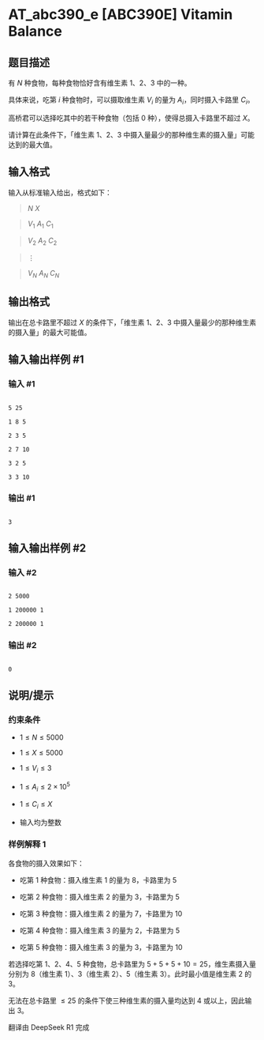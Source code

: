 # AT_abc390_e [ABC390E] Vitamin Balance

## 题目描述

有 $N$ 种食物，每种食物恰好含有维生素 $1$、$2$、$3$ 中的一种。  
具体来说，吃第 $i$ 种食物时，可以摄取维生素 $V_i$ 的量为 $A_i$，同时摄入卡路里 $C_i$。

高桥君可以选择吃其中的若干种食物（包括 $0$ 种），使得总摄入卡路里不超过 $X$。  
请计算在此条件下，「维生素 $1$、$2$、$3$ 中摄入量最少的那种维生素的摄入量」可能达到的最大值。

## 输入格式

输入从标准输入给出，格式如下：

> $N$ $X$  
> $V_1$ $A_1$ $C_1$  
> $V_2$ $A_2$ $C_2$  
> $\vdots$  
> $V_N$ $A_N$ $C_N$

## 输出格式

输出在总卡路里不超过 $X$ 的条件下，「维生素 $1$、$2$、$3$ 中摄入量最少的那种维生素的摄入量」的最大可能值。

## 输入输出样例 #1

### 输入 #1

```
5 25
1 8 5
2 3 5
2 7 10
3 2 5
3 3 10
```

### 输出 #1

```
3
```

## 输入输出样例 #2

### 输入 #2

```
2 5000
1 200000 1
2 200000 1
```

### 输出 #2

```
0
```

## 说明/提示

### 约束条件

- $1 \leq N \leq 5000$
- $1 \leq X \leq 5000$
- $1 \leq V_i \leq 3$
- $1 \leq A_i \leq 2 \times 10^5$
- $1 \leq C_i \leq X$
- 输入均为整数

### 样例解释 1

各食物的摄入效果如下：  
- 吃第 $1$ 种食物：摄入维生素 $1$ 的量为 $8$，卡路里为 $5$  
- 吃第 $2$ 种食物：摄入维生素 $2$ 的量为 $3$，卡路里为 $5$  
- 吃第 $3$ 种食物：摄入维生素 $2$ 的量为 $7$，卡路里为 $10$  
- 吃第 $4$ 种食物：摄入维生素 $3$ 的量为 $2$，卡路里为 $5$  
- 吃第 $5$ 种食物：摄入维生素 $3$ 的量为 $3$，卡路里为 $10$  

若选择吃第 $1$、$2$、$4$、$5$ 种食物，总卡路里为 $5+5+5+10=25$，维生素摄入量分别为 $8$（维生素 $1$）、$3$（维生素 $2$）、$5$（维生素 $3$）。此时最小值是维生素 $2$ 的 $3$。  
无法在总卡路里 $\leq 25$ 的条件下使三种维生素的摄入量均达到 $4$ 或以上，因此输出 $3$。

翻译由 DeepSeek R1 完成